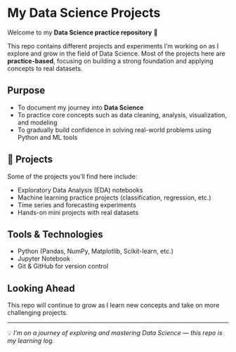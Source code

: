# My Data Science Projects

Welcome to my **Data Science practice repository** 🎯  

This repo contains different projects and experiments I’m working on as I explore and grow in the field of Data Science. Most of the projects here are **practice-based**, focusing on building a strong foundation and applying concepts to real datasets.  

## Purpose
- To document my journey into **Data Science**  
- To practice core concepts such as data cleaning, analysis, visualization, and modeling  
- To gradually build confidence in solving real-world problems using Python and ML tools  

## 📂 Projects
Some of the projects you’ll find here include:  
- Exploratory Data Analysis (EDA) notebooks  
- Machine learning practice projects (classification, regression, etc.)  
- Time series and forecasting experiments  
- Hands-on mini projects with real datasets  

## Tools & Technologies
- Python (Pandas, NumPy, Matplotlib, Scikit-learn, etc.)  
- Jupyter Notebook  
- Git & GitHub for version control  

##  Looking Ahead
This repo will continue to grow as I learn new concepts and take on more challenging projects.  

---

💡 *I’m on a journey of exploring and mastering Data Science — this repo is my learning log.*  
